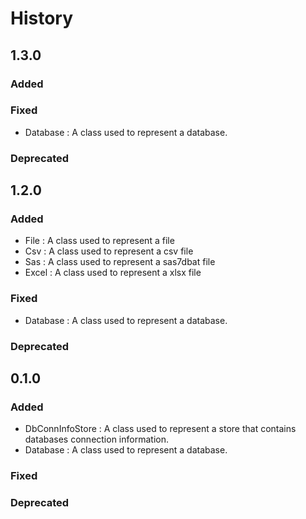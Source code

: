 # History

## 1.3.0
### Added
### Fixed
- Database : A class used to represent a database.
### Deprecated

## 1.2.0
### Added
- File : A class used to represent a file
- Csv : A class used to represent a csv file
- Sas : A class used to represent a sas7dbat file
- Excel : A class used to represent a xlsx file
### Fixed
- Database : A class used to represent a database.
### Deprecated

## 0.1.0
### Added
- DbConnInfoStore : A class used to represent a store that contains databases connection information.
- Database : A class used to represent a database.
### Fixed
### Deprecated
